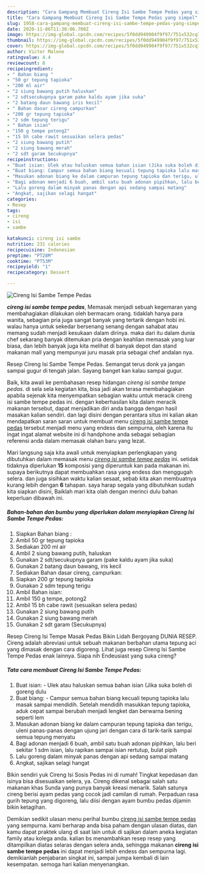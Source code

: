 ```yaml
---
description: "Cara Gampang Membuat Cireng Isi Sambe Tempe Pedas yang simpel"
title: "Cara Gampang Membuat Cireng Isi Sambe Tempe Pedas yang simpel"
slug: 1958-cara-gampang-membuat-cireng-isi-sambe-tempe-pedas-yang-simpel
date: 2020-11-06T11:30:06.700Z
image: https://img-global.cpcdn.com/recipes/5f0dd949904f9f97/751x532cq70/cireng-isi-sambe-tempe-pedas-foto-resep-utama.jpg
thumbnail: https://img-global.cpcdn.com/recipes/5f0dd949904f9f97/751x532cq70/cireng-isi-sambe-tempe-pedas-foto-resep-utama.jpg
cover: https://img-global.cpcdn.com/recipes/5f0dd949904f9f97/751x532cq70/cireng-isi-sambe-tempe-pedas-foto-resep-utama.jpg
author: Victor Malone
ratingvalue: 4.4
reviewcount: 8
recipeingredient:
- " Bahan biang "
- "50 gr tepung tapioka"
- "200 ml air"
- "2 siung bawang putih haluskan"
- "2 sdtsecukupnya garam pake kaldu ayam jika suka"
- "2 batang daun bawang iris kecil"
- " Bahan dasar cireng campurkan"
- "200 gr tepung tapioka"
- "2 sdm tepung terigu"
- " Bahan isian"
- "150 g tempe potong2"
- "15 bh cabe rawit sesuaikan selera pedas"
- "2 siung bawang putih"
- "2 siung bawang merah"
- "2 sdt garam Secukupnya"
recipeinstructions:
- "Buat isian: Ulek atau haluskan semua bahan isian (Jika suka boleh di goreng dulu"
- "Buat biang: Campur semua bahan biang kecuali tepung tapioka lalu masak sampai mendidih. Setelah mendidih masukkan tepung tapioka, aduk cepat sampai berubah menjadi lengket dan berwarna bening seperti lem"
- "Masukan adonan biang ke dalam campuran tepung tapioka dan terigu, uleni panas-panas dengan ujung jari dengan cara di tarik-tarik sampai semua tepung menyatu"
- "Bagi adonan menjadi 6 buah, ambil satu buah adonan pipihkan, lalu beri sekitar 1 sdm isian, lalu rapikan sampai isian rertutup, bulat pipih"
- "Lalu goreng dalam minyak panas dengan api sedang sampai matang"
- "Angkat, sajikan selagi hangat"
categories:
- Resep
tags:
- cireng
- isi
- sambe

katakunci: cireng isi sambe 
nutrition: 231 calories
recipecuisine: Indonesian
preptime: "PT28M"
cooktime: "PT53M"
recipeyield: "1"
recipecategory: Dessert

---
```



![Cireng Isi Sambe Tempe Pedas](https://img-global.cpcdn.com/recipes/5f0dd949904f9f97/751x532cq70/cireng-isi-sambe-tempe-pedas-foto-resep-utama.jpg)

<b><i>cireng isi sambe tempe pedas</i></b>, Memasak menjadi sebuah kegemaran yang membahagiakan dilakukan oleh bermacam orang. tidaklah hanya para wanita, sebagian pria juga sangat banyak yang tertarik dengan hobi ini. walau hanya untuk sekedar bersenang senang dengan sahabat atau memang sudah menjadi kesukaan dalam dirinya. maka dari itu dalam dunia chef sekarang banyak ditemukan pria dengan keahlian memasak yang luar biasa, dan lebih banyak juga kita melihat di banyak depot dan stand makanan mall yang mempunyai juru masak pria sebagai chef andalan nya.

Resep Cireng Isi Sambe Tempe Pedas. Semangat terus donk ya jangan sampai gugur di tengah jalan. Sayang banget kan kalau sampai gugur.

Baik, kita awali ke pembahasan resep hidangan <i>cireng isi sambe tempe pedas</i>. di sela sela kegiatan kita, bisa jadi akan terasa membahagiakan apabila sejenak kita menyempatkan sebagian waktu untuk meracik cireng isi sambe tempe pedas ini. dengan keberhasilan kita dalam meracik makanan tersebut, dapat menjadikan diri anda bangga dengan hasil masakan kalian sendiri. dan lagi disini dengan perantara situs ini kalian akan mendapatkan saran saran untuk membuat menu <u>cireng isi sambe tempe pedas</u> tersebut menjadi menu yang endess dan sempurna, oleh karena itu ingat ingat alamat website ini di handphone anda sebagai sebagian referensi anda dalam memasak olahan baru yang lezat.


Mari langsung saja kita awali untuk menyiapkan perlengkapan yang dibutuhkan dalam memasak menu <u><i>cireng isi sambe tempe pedas</i></u> ini. setidak tidaknya diperlukan <b>15</b> komposisi yang diperuntuk kan pada makanan ini. supaya berikutnya dapat membuahkan rasa yang endess dan menggugah selera. dan juga sisihkan waktu kalian sesaat, sebab kita akan membuatnya kurang lebih dengan <b>6</b> tahapan. saya harap segala yang dibutuhkan sudah kita siapkan disini, Baiklah mari kita olah dengan merinci dulu bahan keperluan dibawah ini.

<!--inarticleads1-->

##### Bahan-bahan dan bumbu yang diperlukan dalam menyiapkan Cireng Isi Sambe Tempe Pedas:

1. Siapkan  Bahan biang :
1. Ambil 50 gr tepung tapioka
1. Sediakan 200 ml air
1. Ambil 2 siung bawang putih, haluskan
1. Gunakan 2 sdt/secukupnya garam (pake kaldu ayam jika suka)
1. Gunakan 2 batang daun bawang, iris kecil
1. Sediakan  Bahan dasar cireng, campurkan:
1. Siapkan 200 gr tepung tapioka
1. Gunakan 2 sdm tepung terigu
1. Ambil  Bahan isian:
1. Ambil 150 g tempe, potong2
1. Ambil 15 bh cabe rawit (sesuaikan selera pedas)
1. Gunakan 2 siung bawang putih
1. Gunakan 2 siung bawang merah
1. Gunakan 2 sdt garam (Secukupnya)


Resep Cireng Isi Tempe Masak Pedas Bikin Lidah Bergoyang DUNIA RESEP. Cireng adalah abreviasi untuk sebuah makanan berbahan utama tepung aci yang dimasak dengan cara digoreng. Lihat juga resep Cireng Isi Sambe Tempe Pedas enak lainnya. Siapa nih Endeusiast yang suka cireng? 

<!--inarticleads2-->

##### Tata cara membuat Cireng Isi Sambe Tempe Pedas:

1. Buat isian: - Ulek atau haluskan semua bahan isian (Jika suka boleh di goreng dulu
1. Buat biang: - Campur semua bahan biang kecuali tepung tapioka lalu masak sampai mendidih. Setelah mendidih masukkan tepung tapioka, aduk cepat sampai berubah menjadi lengket dan berwarna bening seperti lem
1. Masukan adonan biang ke dalam campuran tepung tapioka dan terigu, uleni panas-panas dengan ujung jari dengan cara di tarik-tarik sampai semua tepung menyatu
1. Bagi adonan menjadi 6 buah, ambil satu buah adonan pipihkan, lalu beri sekitar 1 sdm isian, lalu rapikan sampai isian rertutup, bulat pipih
1. Lalu goreng dalam minyak panas dengan api sedang sampai matang
1. Angkat, sajikan selagi hangat


Bikin sendiri yuk Cireng Isi Sosis Pedas ini di rumah! Tingkat kepedasan dan isinya bisa disesuaikan selera, ya. Cireng dikenal sebagai salah satu makanan khas Sunda yang punya banyak kreasi menarik. Salah satunya cireng berisi ayam pedas yang cocok jadi camilan di rumah. Perpaduan rasa gurih tepung yang digoreng, lalu diisi dengan ayam bumbu pedas dijamin bikin ketagihan. 

Demikian sedikit ulasan menu perihal bumbu <u>cireng isi sambe tempe pedas</u> yang sempurna. kami berharap anda bisa paham dengan ulasan diatas, dan kamu dapat praktek ulang di saat lain untuk di sajikan dalam aneka kegiatan family atau kolega anda. kalian bs menambahkan resep resep yang ditampilkan diatas selaras dengan selera anda, sehingga makanan <b>cireng isi sambe tempe pedas</b> ini dapat menjadi lebih endess dan sempurna lagi. demikianlah penjabaran singkat ini, sampai jumpa kembali di lain kesempatan. semoga hari kalian menyenangkan.
